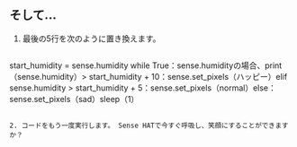 ## そして...

1. 最後の5行を次のように置き換えます。
    
    ```python
start_humidity = sense.humidity while True：sense.humidityの場合、print（sense.humidity）> start_humidity + 10：sense.set_pixels（ハッピー）elif sense.humidity > start_humidity + 5：sense.set_pixels（normal）else：sense.set_pixels（sad）sleep（1）
```

2. コードをもう一度実行します。 Sense HATで今すぐ呼吸し、笑顔にすることができますか？